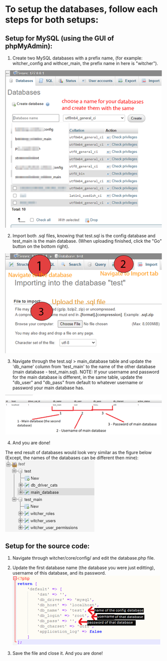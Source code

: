 # To setup the databases, follow each steps for both setups: #


## Setup for MySQL (using the GUI of phpMyAdmin): ##
1. Create two MySQL databases with a prefix name, (for example: witcher_config and withcer_main, the prefix name in here is "witcher").


![Database.php](images/createdatabases.png)

2. Import both .sql files, knowing that test.sql is the config database and test_main is the main database. (When uploading finished, click the "Go" button on the bottom right).


![Database.php](images/importingdbs.png)

3. Navigate through the test.sql > main_database table and update the 'db_name' column from 'test_main' to the name of the other database (main database - test_main.sql). 
NOTE: If your username and password for the main database is different, in the same table, update the "db_user" and "db_pass" from default to whatever username or password your main database has.


![Database.php](images/mysqlsetup.png)

4. And you are done!

The end result of databases would look very similar as the figure below (Except, the names of the databases can be different then mine):
![Database.php](images/finalfigureofdbs.png)


## Setup for the source code: ##
1. Navigate through witcher/core/config/ and edit the database.php file.
2. Update the first database name (the database you were just editting), username of this database, and its password.
![Database.php](images/databasephp.png)

4. Save the file and close it. And you are done!
